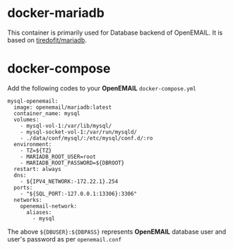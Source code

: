 # docker-mariadb

This container is primarily used for Database backend of OpenEMAIL. It is based on [tiredofit/mariadb](https://github.com/tiredofit/docker-mariadb). 
# docker-compose 

Add the following codes to your **OpenEMAIL** `docker-compose.yml`
```
mysql-openemail:
  image: openemail/mariadb:latest
  container_name: mysql
  volumes:
    - mysql-vol-1:/var/lib/mysql/
    - mysql-socket-vol-1:/var/run/mysqld/
    - ./data/conf/mysql/:/etc/mysql/conf.d/:ro
  environment:
    - TZ=${TZ}
    - MARIADB_ROOT_USER=root
    - MARIADB_ROOT_PASSWORD=${DBROOT}
  restart: always
  dns:
    - ${IPV4_NETWORK:-172.22.1}.254
  ports:
    - "${SQL_PORT:-127.0.0.1:13306}:3306"
  networks:
    openemail-network:
      aliases:
        - mysql
```
The above `${DBUSER}:${DBPASS}` represents **OpenEMAIL** database user and user's password as per `openemail.conf`
